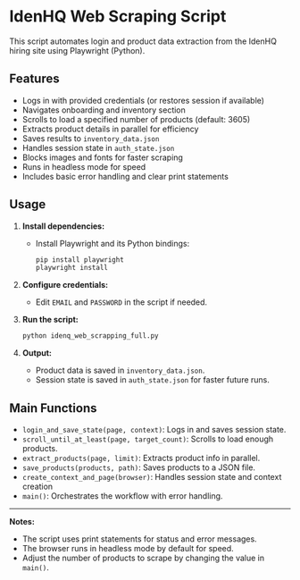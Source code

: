 # IdenHQ Web Scraping Script

This script automates login and product data extraction from the IdenHQ hiring site using Playwright (Python).

## Features
- Logs in with provided credentials (or restores session if available)
- Navigates onboarding and inventory section
- Scrolls to load a specified number of products (default: 3605)
- Extracts product details in parallel for efficiency
- Saves results to `inventory_data.json`
- Handles session state in `auth_state.json`
- Blocks images and fonts for faster scraping
- Runs in headless mode for speed
- Includes basic error handling and clear print statements

## Usage
1. **Install dependencies:**
   - Install Playwright and its Python bindings:
     ```sh
     pip install playwright
     playwright install
     ```
2. **Configure credentials:**
   - Edit `EMAIL` and `PASSWORD` in the script if needed.

3. **Run the script:**
   ```sh
   python idenq_web_scrapping_full.py
   ```

4. **Output:**
   - Product data is saved in `inventory_data.json`.
   - Session state is saved in `auth_state.json` for faster future runs.

## Main Functions
- `login_and_save_state(page, context)`: Logs in and saves session state.
- `scroll_until_at_least(page, target_count)`: Scrolls to load enough products.
- `extract_products(page, limit)`: Extracts product info in parallel.
- `save_products(products, path)`: Saves products to a JSON file.
- `create_context_and_page(browser)`: Handles session state and context creation
- `main()`: Orchestrates the workflow with error handling.

---

**Notes:**
- The script uses print statements for status and error messages.
- The browser runs in headless mode by default for speed.
- Adjust the number of products to scrape by changing the value in `main()`.
